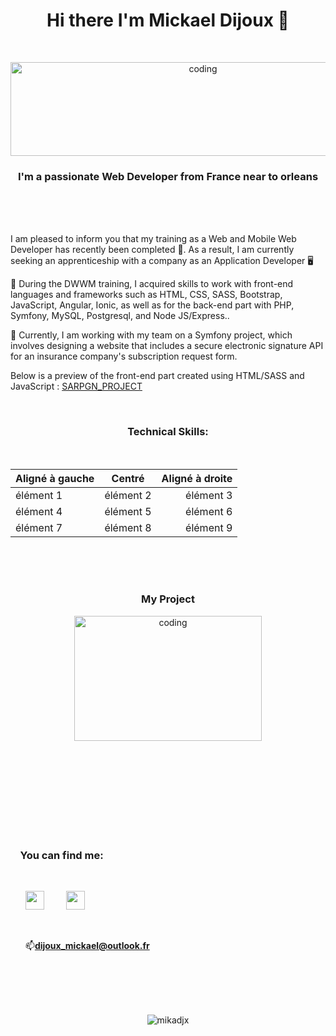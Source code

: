 
<h1 align="center">Hi there I'm Mickael Dijoux 👋</h1>
<br><p align="center"><img alt="coding" width="600" height="150" src="https://zupimages.net/up/22/47/hxxm.jpg" alt="" /></p>
<h3 align="center">I'm a passionate Web Developer from France near to orleans</h3><br><br><br>

 I am pleased to inform you that my training as a Web and Mobile Web Developer has recently been completed 🎉. As a result, I am currently seeking an apprenticeship with a company as an Application Developer 🖥️
 
🌱 During the DWWM training, I acquired skills to work with front-end languages and frameworks such as HTML, CSS, SASS, Bootstrap, JavaScript, Angular, Ionic, as well as for the back-end part with PHP, Symfony, MySQL, Postgresql, and Node JS/Express..

 🔭 Currently, I am working with my team on a Symfony project, which involves designing a website that includes a secure electronic signature API for an insurance company's subscription request form.
 
 Below is a preview of the front-end part created using HTML/SASS and JavaScript : <a href="https://github.com/Mikadjx/Sargn_Project">SARPGN_PROJECT</a>


<br><h3 align="center">Technical Skills:</h3><br>

| Aligné à gauche | Centré | Aligné à droite |
| :-------------- | :---: | ---------------: |
| élément 1       | élément 2 | élément 3       |
| élément 4       | élément 5 | élément 6       |
| élément 7       | élément 8 | élément 9       |

<br><br><br><h3 align="center">My Project </h3>
<p align="center">
<img alt="coding" width="300" height="200" src="https://media.tenor.com/2uyENRmiUt0AAAAC/coding.gif">

        
<br><br><br><br><br><br><br><br><h3 align="left">&nbsp; &nbsp;&nbsp;You can find me:</h3><ul><br><p align="left"><a href="https://www.linkedin.com/in/mickael-dijoux-a58797252"><img src="https://zupimages.net/up/22/14/s2g7.png" width="30px"/></a> &nbsp; &nbsp; &nbsp; &nbsp;
<a href="https://twitter.com/Mickael_djx"><img src="https://zupimages.net/up/22/47/y776.png" width="30px"/></a><p align="left">
<br> <p align="left">📫**dijoux_mickael@outlook.fr**</p>
 </ul>
<br> 
<br>
 
<p align="center">
<br><br><img src="https://komarev.com/ghpvc/?username=mikadjx&label=Profile%20views&color=0e75b6&style=flat" alt="mikadjx"/></p>




